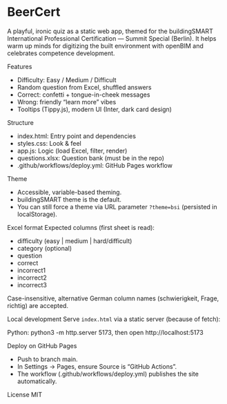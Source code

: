 BeerCert
========

A playful, ironic quiz as a static web app, themed for the buildingSMART International Professional Certification — Summit Special (Berlin). It helps warm up minds for digitizing the built environment with openBIM and celebrates competence development.

Features
- Difficulty: Easy / Medium / Difficult
- Random question from Excel, shuffled answers
- Correct: confetti + tongue-in-cheek messages
- Wrong: friendly “learn more” vibes
- Tooltips (Tippy.js), modern UI (Inter, dark card design)

Structure
- index.html: Entry point and dependencies
- styles.css: Look & feel
- app.js: Logic (load Excel, filter, render)
- questions.xlsx: Question bank (must be in the repo)
- .github/workflows/deploy.yml: GitHub Pages workflow

Theme
- Accessible, variable-based theming.
- buildingSMART theme is the default.
- You can still force a theme via URL parameter `?theme=bsi` (persisted in localStorage).

Excel format
Expected columns (first sheet is read):
- difficulty (easy | medium | hard/difficult)
- category (optional)
- question
- correct
- incorrect1
- incorrect2
- incorrect3

Case-insensitive, alternative German column names (schwierigkeit, Frage, richtig) are accepted.

Local development
Serve `index.html` via a static server (because of fetch):

Python: python3 -m http.server 5173, then open http://localhost:5173

Deploy on GitHub Pages
- Push to branch main.
- In Settings → Pages, ensure Source is “GitHub Actions”.
- The workflow (.github/workflows/deploy.yml) publishes the site automatically.

License
MIT


